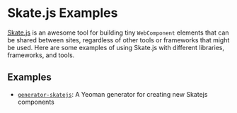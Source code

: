 # Skate.js Examples

[Skate.js][skate-js] is an awesome tool for building tiny `WebComponent` elements that can be shared between sites, regardless of other tools or frameworks that might be used.  Here are some examples of using Skate.js with different libraries, frameworks, and tools.

## Examples

- [`generator-skatejs`](generator-skatejs): A Yeoman generator for creating new Skatejs components

[skate-js]: https://github.com/skatejs/skatejs
